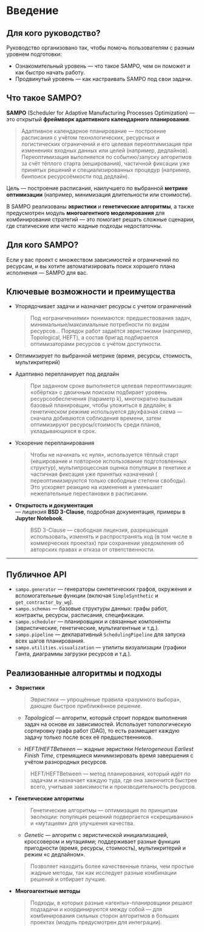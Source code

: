 # Введение

## Для кого руководство?

Руководство организовано так, чтобы помочь пользователям с разным уровнем подготовки:

* Ознакомительный уровень — что такое SAMPO, чем он поможет и как быстро начать работу.
* Продвинутый уровень — как настраивать SAMPO под свои задачи.

## Что такое SAMPO?

**SAMPO** (Scheduler for Adaptive Manufacturing Processes Optimization) — это открытый **фреймворк адаптивного
календарного планирования**.

> Адаптивное календарное планирование — построение расписания с учётом технологических, ресурсных и логистических
> ограничений и его целевая переоптимизация при изменениях входных данных или целей (например, дедлайнов).
> Переоптимизация выполняется по событию/запуску алгоритмов за счёт тёплого старта (кеширования),
> частичной фиксации уже принятых решений и специализированных процедур (например, бинпоиск ресурсоёмкости под дедлайн).

Цель — построение расписания, наилучшего по выбранной **метрике оптимизации** (например, минимизация длительности или
стоимости).

В SAMPO реализованы **эвристики** и **генетические алгоритмы**, а также предусмотрен модуль **многоагентного
моделирования** для комбинирования стратегий — это помогает решать сложные сценарии, где статические или чисто жадные
подходы недостаточны.

## Для кого SAMPO?

Если у вас проект с множеством зависимостей и ограничений по ресурсам, и вы хотите автоматизировать поиск хорошего плана
исполнения — SAMPO для вас.

## Ключевые возможности и преимущества

- Упорядочивает задачи и назначает ресурсы с учетом ограничений

  > Под «ограничениями» понимаются: предшествования задач, минимальные/максимальные потребности по видам ресурсов...
  Порядок работ задаётся эвристиками (например, Topological, HEFT), а состав бригад подбирается
  оптимизаторами ресурсов с учётом доступности.

- Оптимизирует по выбранной метрике (время, ресурсы, стоимость, мультикритерий)

- Адаптивно перепланирует под дедлайн

  > При заданном сроке выполняется целевая переоптимизация: «обёртка» с двоичным поиском подбирает уровень
  ресурсообеспечения (параметр k), многократно вызывая базовый планировщик, чтобы уложиться в дедлайн; в генетическом
  режиме используется двухфазная схема — сначала добиваются соблюдения времени, затем оптимизируют ресурсы/стоимость
  среди планов, укладывающихся в срок.

- Ускорение перепланирования

  > Чтобы не начинать «с нуля», используется тёплый старт (кеширование и повторное использование подготовленных
  структур), мультипроцессная оценка популяции в генетике и частичная фиксация уже принятых назначений (
  переоптимизируются только свободные степени свободы). Это ускоряет реакцию на изменения и уменьшает нежелательные
  перестановки в расписании.

- **Открытость и документация**  
  — лицензия **BSD 3-Clause**, подробная документация, примеры в **Jupyter Notebook**.

  > BSD 3-Clause — свободная лицензия, разрешающая использовать, изменять и распространять код (в том числе в
  коммерческих проектах) при сохранении уведомления об авторских правах и отказа от ответственности.

---

## Публичное API

- `sampo.generator` — генераторы синтетических графов, окружения и вспомогательные функции (включая
  `SimpleSynthetic` и `get_contractor_by_wg`).
- `sampo.schemas` — базовые структуры данных: графы работ, контракты, ресурсы, расписания, спецификации.
- `sampo.scheduler` — планировщики и связанные компоненты (эвристические, генетические, мультиагентные и т.д.).
- `sampo.pipeline` — декларативный `SchedulingPipeline` для запуска всех шагов планирования.
- `sampo.utilities.visualization` — утилиты визуализации (графики Ганта, диаграммы загрузки ресурсов и т.д.).

## Реализованные алгоритмы и подходы

* **Эвристики**

  > Эвристики — упрощённые правила «разумного выбора», дающие быстрое приближённое решение.

    - *Topological* — алгоритм, который строит порядок выполнения задач на основе их зависимостей. Использует
      топологическую сортировку графа работ (DAG), то есть размещает каждую задачу только после всех её
      предшественников.

    - *HEFT/HEFTBetween* — жадные эвристики *Heterogeneous Earliest Finish Time*, стремящиеся минимизировать время
      завершения с учётом разнородных ресурсов.

  > HEFT/HEFTBetween — метод планирования, который идёт по задачам и назначает каждую туда, где она закончится быстрее
  всего, учитывая зависимости и производительность ресурсов.

* **Генетические алгоритмы**

  > Генетические алгоритмы — оптимизация по принципам эволюции: популяция решений подвергается «скрещиванию» и
  «мутациям» для улучшения качества.

    - *Genetic* — алгоритм с эвристической инициализацией, кроссовером и мутациями; поддерживает разные функции
      пригодности (время, ресурсы, стоимость), мультикритерий и режим «с дедлайном».

  > Позволяет находить более качественные планы, чем простые жадные методы, так как исследует разные комбинации решений
  и отбирает лучшие.

* **Многоагентные методы**

  > Подходы, в которых разные «агенты»-планировщики решают подзадачи и координируются между собой — для комбинирования
  сильных сторон алгоритмов в больших проектах (модуль предусмотрен для интеграции).
